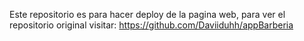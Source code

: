 Este repositorio es para hacer deploy de la pagina web, para ver el repositorio original visitar: https://github.com/Daviiduhh/appBarberia